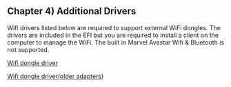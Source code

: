 ## Chapter 4) Additional Drivers


Wifi drivers listed below are required to support external WiFi dongles. The drivers are included in the EFI but you are required to install a client on the computer to manage the WiFi. 
The built in Marvel Avastar Wifi & Bluetooth is not supported. 

[Wifi dongle driver](https://github.com/chris1111/Wireless-USB-Adapter-Clover)

[Wifi dongle driver(older adapters)](https://github.com/chris1111/Wireless-Ralink-Panel-Utility)

